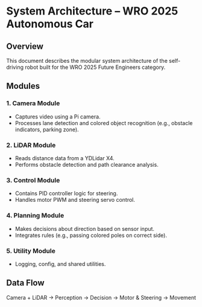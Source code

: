 # System Architecture – WRO 2025 Autonomous Car

## Overview
This document describes the modular system architecture of the self-driving robot built for the WRO 2025 Future Engineers category.

## Modules

### 1. Camera Module
- Captures video using a Pi camera.
- Processes lane detection and colored object recognition (e.g., obstacle indicators, parking zone).

### 2. LiDAR Module
- Reads distance data from a YDLidar X4.
- Performs obstacle detection and path clearance analysis.

### 3. Control Module
- Contains PID controller logic for steering.
- Handles motor PWM and steering servo control.

### 4. Planning Module
- Makes decisions about direction based on sensor input.
- Integrates rules (e.g., passing colored poles on correct side).

### 5. Utility Module
- Logging, config, and shared utilities.

## Data Flow
Camera + LiDAR → Perception → Decision → Motor & Steering → Movement
